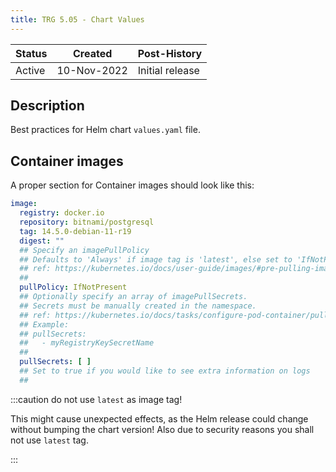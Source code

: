 ```yaml
---
title: TRG 5.05 - Chart Values
---
```


| Status | Created      | Post-History    |
|--------|--------------|-----------------|
| Active | 10-Nov-2022  | Initial release |

## Description

Best practices for Helm chart `values.yaml` file.

## Container images

A proper section for Container images should look like this:

```yaml
image:
  registry: docker.io
  repository: bitnami/postgresql
  tag: 14.5.0-debian-11-r19
  digest: ""
  ## Specify an imagePullPolicy
  ## Defaults to 'Always' if image tag is 'latest', else set to 'IfNotPresent'
  ## ref: https://kubernetes.io/docs/user-guide/images/#pre-pulling-images
  ##
  pullPolicy: IfNotPresent
  ## Optionally specify an array of imagePullSecrets.
  ## Secrets must be manually created in the namespace.
  ## ref: https://kubernetes.io/docs/tasks/configure-pod-container/pull-image-private-registry/
  ## Example:
  ## pullSecrets:
  ##   - myRegistryKeySecretName
  ##
  pullSecrets: [ ]
  ## Set to true if you would like to see extra information on logs
  ##
```

:::caution do not use `latest` as image tag!

This might cause unexpected effects, as the Helm release could change without bumping the chart version! Also due to
security reasons you shall not use `latest` tag.

:::
